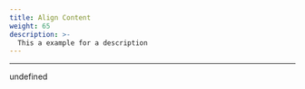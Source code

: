 ```yaml
---
title: Align Content
weight: 65
description: >-
  This a example for a description
---
```


---

undefined
